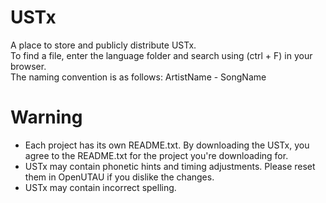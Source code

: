 # USTx
A place to store and publicly distribute USTx.<br>
To find a file, enter the language folder and search using (ctrl + F) in your browser.<br>
The naming convention is as follows: ArtistName - SongName
# Warning
- Each project has its own README.txt. By downloading the USTx, you agree to the README.txt for the project you're downloading for.
- USTx may contain phonetic hints and timing adjustments. Please reset them in OpenUTAU if you dislike the changes.
- USTx may contain incorrect spelling.
